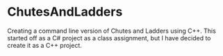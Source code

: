 # ChutesAndLadders
Creating a command line version of Chutes and Ladders using C++.  This started off as a C# project as a class assignment, but I have decided to create it as a C++ project.
